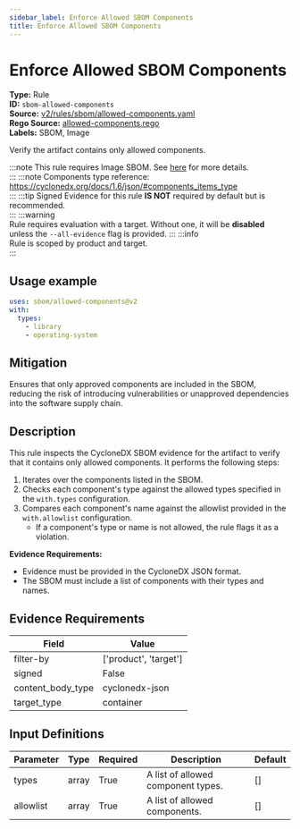 ```yaml
---
sidebar_label: Enforce Allowed SBOM Components
title: Enforce Allowed SBOM Components
---  
```

# Enforce Allowed SBOM Components  
**Type:** Rule  
**ID:** `sbom-allowed-components`  
**Source:** [v2/rules/sbom/allowed-components.yaml](https://github.com/scribe-public/sample-policies/blob/main/v2/rules/sbom/allowed-components.yaml)  
**Rego Source:** [allowed-components.rego](https://github.com/scribe-public/sample-policies/blob/main/v2/rules/sbom/allowed-components.rego)  
**Labels:** SBOM, Image  

Verify the artifact contains only allowed components.

:::note 
This rule requires Image SBOM. See [here](/docs/valint/sbom) for more details.  
::: 
:::note 
Components type reference: https://cyclonedx.org/docs/1.6/json/#components_items_type  
::: 
:::tip 
Signed Evidence for this rule **IS NOT** required by default but is recommended.  
::: 
:::warning  
Rule requires evaluation with a target. Without one, it will be **disabled** unless the `--all-evidence` flag is provided.
::: 
:::info  
Rule is scoped by product and target.  
:::  

## Usage example

```yaml
uses: sbom/allowed-components@v2
with:
  types:
    - library
    - operating-system
```

## Mitigation  
Ensures that only approved components are included in the SBOM, reducing the risk of introducing vulnerabilities or unapproved dependencies into the software supply chain.


## Description  
This rule inspects the CycloneDX SBOM evidence for the artifact to verify that it contains only allowed components.
It performs the following steps:

1. Iterates over the components listed in the SBOM.
2. Checks each component's type against the allowed types specified in the `with.types` configuration.
3. Compares each component's name against the allowlist provided in the `with.allowlist` configuration.
   - If a component's type or name is not allowed, the rule flags it as a violation.

**Evidence Requirements:**
- Evidence must be provided in the CycloneDX JSON format.
- The SBOM must include a list of components with their types and names.

## Evidence Requirements  
| Field | Value |
|-------|-------|
| filter-by | ['product', 'target'] |
| signed | False |
| content_body_type | cyclonedx-json |
| target_type | container |

## Input Definitions  
| Parameter | Type | Required | Description | Default |
|-----------|------|----------|-------------| --------|
| types | array | True | A list of allowed component types. | [] |
| allowlist | array | True | A list of allowed components. | [] |

